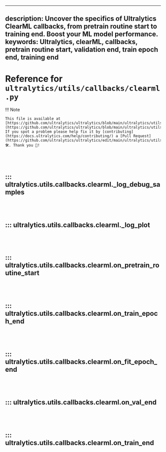 ______________________________________________________________________

## description: Uncover the specifics of Ultralytics ClearML callbacks, from pretrain routine start to training end. Boost your ML model performance. keywords: Ultralytics, clearML, callbacks, pretrain routine start, validation end, train epoch end, training end

# Reference for `ultralytics/utils/callbacks/clearml.py`

!!! Note

```
This file is available at [https://github.com/ultralytics/ultralytics/blob/main/ultralytics/utils/callbacks/clearml.py](https://github.com/ultralytics/ultralytics/blob/main/ultralytics/utils/callbacks/clearml.py). If you spot a problem please help fix it by [contributing](https://docs.ultralytics.com/help/contributing/) a [Pull Request](https://github.com/ultralytics/ultralytics/edit/main/ultralytics/utils/callbacks/clearml.py) 🛠️. Thank you 🙏!
```

<br><br>

## ::: ultralytics.utils.callbacks.clearml.\_log_debug_samples

<br><br>

## ::: ultralytics.utils.callbacks.clearml.\_log_plot

<br><br>

## ::: ultralytics.utils.callbacks.clearml.on_pretrain_routine_start

<br><br>

## ::: ultralytics.utils.callbacks.clearml.on_train_epoch_end

<br><br>

## ::: ultralytics.utils.callbacks.clearml.on_fit_epoch_end

<br><br>

## ::: ultralytics.utils.callbacks.clearml.on_val_end

<br><br>

## ::: ultralytics.utils.callbacks.clearml.on_train_end

<br><br>
